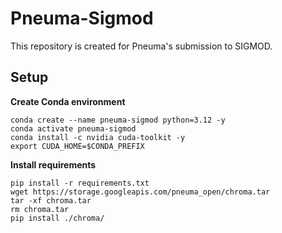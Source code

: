 # Pneuma-Sigmod

This repository is created for Pneuma's submission to SIGMOD.

## Setup

**Create Conda environment**
```shell
conda create --name pneuma-sigmod python=3.12 -y
conda activate pneuma-sigmod
conda install -c nvidia cuda-toolkit -y
export CUDA_HOME=$CONDA_PREFIX
```

**Install requirements**
```shell
pip install -r requirements.txt
wget https://storage.googleapis.com/pneuma_open/chroma.tar
tar -xf chroma.tar
rm chroma.tar
pip install ./chroma/
```

